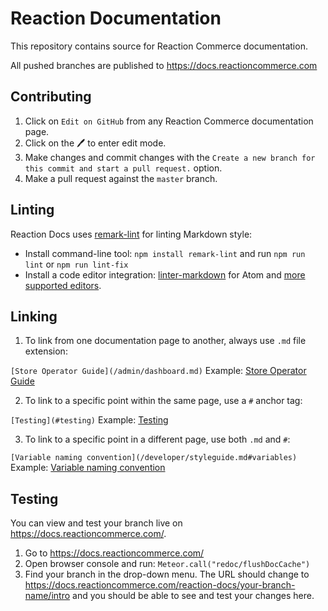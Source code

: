 # Reaction Documentation

This repository contains source for Reaction Commerce documentation.

All pushed branches are published to <https://docs.reactioncommerce.com>

## Contributing

1. Click on `Edit on GitHub` from any Reaction Commerce documentation page.
2. Click on the :pen: to enter edit mode.
3. Make changes and commit changes with the `Create a new branch for this commit and start a pull request.` option.
4.  Make a pull request against the `master` branch.

## Linting

Reaction Docs uses [remark-lint](https://github.com/wooorm/remark-lint) for linting Markdown style:

- Install command-line tool: `npm install remark-lint` and run `npm run lint` or `npm run lint-fix`
- Install a code editor integration: [linter-markdown](https://atom.io/packages/linter-markdown) for Atom and [more supported editors](https://github.com/wooorm/remark-lint#editor-integrations).

## Linking

1. To link from one documentation page to another, always use `.md` file extension:

`[Store Operator Guide](/admin/dashboard.md)`
Example: [Store Operator Guide](/admin/dashboard.md)

2. To link to a specific point within the same page, use a `#` anchor tag:

`[Testing](#testing)`
Example: [Testing](#testing)

3. To link to a specific point in a different page, use both `.md` and `#`:

`[Variable naming convention](/developer/styleguide.md#variables)`
Example: [Variable naming convention](/developer/styleguide.md#variables)

### 

## Testing

You can view and test your branch live on <https://docs.reactioncommerce.com/>.

1. Go to <https://docs.reactioncommerce.com/>
2. Open browser console and run: `Meteor.call("redoc/flushDocCache")`
3. Find your branch in the drop-down menu. The URL should change to <https://docs.reactioncommerce.com/reaction-docs/your-branch-name/intro> and you should be able to see and test your changes here.
